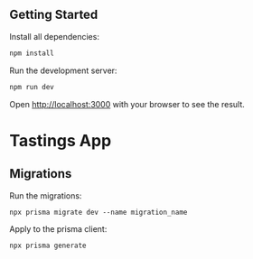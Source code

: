 ## Getting Started

Install all dependencies:

```bash
npm install
```

Run the development server:

```bash
npm run dev
```

Open [http://localhost:3000](http://localhost:3000) with your browser to see the result.

# Tastings App

## Migrations

Run the migrations:

```
npx prisma migrate dev --name migration_name
```

Apply to the prisma client:

```
npx prisma generate
```
